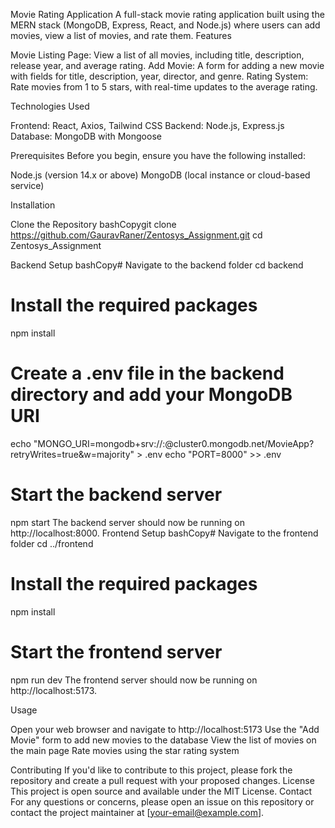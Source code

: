 Movie Rating Application
A full-stack movie rating application built using the MERN stack (MongoDB, Express, React, and Node.js) where users can add movies, view a list of movies, and rate them.
Features

Movie Listing Page: View a list of all movies, including title, description, release year, and average rating.
Add Movie: A form for adding a new movie with fields for title, description, year, director, and genre.
Rating System: Rate movies from 1 to 5 stars, with real-time updates to the average rating.

Technologies Used

Frontend: React, Axios, Tailwind CSS
Backend: Node.js, Express.js
Database: MongoDB with Mongoose

Prerequisites
Before you begin, ensure you have the following installed:

Node.js (version 14.x or above)
MongoDB (local instance or cloud-based service)

Installation

Clone the Repository
bashCopygit clone https://github.com/GauravRaner/Zentosys_Assignment.git
cd Zentosys_Assignment

Backend Setup
bashCopy# Navigate to the backend folder
cd backend

# Install the required packages
npm install

# Create a .env file in the backend directory and add your MongoDB URI
echo "MONGO_URI=mongodb+srv://<username>:<password>@cluster0.mongodb.net/MovieApp?retryWrites=true&w=majority" > .env
echo "PORT=8000" >> .env

# Start the backend server
npm start
The backend server should now be running on http://localhost:8000.
Frontend Setup
bashCopy# Navigate to the frontend folder
cd ../frontend

# Install the required packages
npm install

# Start the frontend server
npm run dev
The frontend server should now be running on http://localhost:5173.

Usage

Open your web browser and navigate to http://localhost:5173
Use the "Add Movie" form to add new movies to the database
View the list of movies on the main page
Rate movies using the star rating system

Contributing
If you'd like to contribute to this project, please fork the repository and create a pull request with your proposed changes.
License
This project is open source and available under the MIT License.
Contact
For any questions or concerns, please open an issue on this repository or contact the project maintainer at [your-email@example.com].
